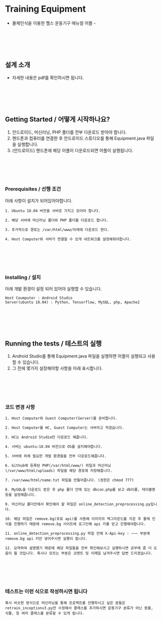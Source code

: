 # Training Equipment

- 물체인식을 이용한 헬스 운동기구 매뉴얼 어플 -
<br>
<br>
<br>
<br>

## 설계 소개
 - 자세한 내용은 pdf를 확인하시면 됩니다.
<br>
<br>
<br>
<br>

## Getting Started / 어떻게 시작하나요?

1. 안드로이드, 머신러닝, PHP 폴더를 전부 다운로드 받아야 합니다.
2. 핸드폰과 컴퓨터를 연결한 후 안드로이드 스튜디오를 통해 Equipment.java 파일을 실행합니다.
3. (안드로이드) 핸드폰에 해당 어플이 다운로드되면 어플이 실행됩니다.
<br>
<br>
<br>
<br>

### Prerequisites / 선행 조건

아래 사항이 설치가 되어있어야합니다.

```
1. Ubuntu 18.04 버전을 서버로 가지고 있어야 합니다.

2. 해당 서버에 머신러닝 폴더와 PHP 폴더를 다운로드 합니다.

3. 추가적으로 경로는 /var/html/www/아래에 다운로드 한다.

4. Host Computer와 서버가 연결할 수 있게 네트워크를 설정해줘야합니다.
```
<br>
<br>
<br>
<br>

### Installing / 설치

아래 개발 환경이 설정 되어 있어야 실행할 수 있습니다.

```
Host Coumputer : Android Studio
Server(ubuntu 18.04) : Python, Tensorflow, MySQL, php, Apache2
```
<br>
<br>
<br>
<br>

## Running the tests / 테스트의 실행

1. Android Studio를 통해 Equipment.java 파일을 실행하면 어플이 실행되고 사용할 수 있습니다.
2. 그 전에 몇가지 설정해야할 사항을 아래 표시합니다.
<br>
<br>
<br>
<br>

### 코드 변경 사항

```
1. Host Computer와 Guest Computer(Server)를 준비합니다.

2. Host Computer를 HC, Guest Computer는 서버라고 적겠습니다.

3. HC는 Android Studio만 다운로드 해줍니다.

4. 서버는 ubuntu:18.04 버전으로 OS를 설치해야합니다.

5. 서버에 위에 필요한 개발 환경들을 전부 다운로드해줍니다.

6. Github에 등록된 PHP(/var/html/www/) 파일과 머신러닝(/var/www/html/uploads) 파일을 해당 경로에 저장해줍니다.

7. /var/www/html/name.txt 파일을 만들어줍니다. (권한은 chmod 777)

8. MySQL을 다운로드 받은 후 php 폴더 안에 있는 dbcon.php를 보고 db이름, 테이블명 등을 설정해줍니다.

9. 머신러닝 폴더안에서 확인해야 할 파일은 online_detection_preprocessing.py입니다.

10. 해당 파일은 remove.bg(유료 api)를 사용해 이미지의 백그라운드를 지운 후 물체 인식을 진행하기 때문에 remove.bg 사이트에 로그인해 api 키를 얻고 진행해야합니다.

11. online_detection_preprocessing.py 파일 안에 X-Api-key : ~~~ 부분에 remove.bg api 키만 넣어주시면 실행이 됩니다.

12. 요약하여 설명했기 때문에 해당 파일들을 전부 확인해보시고 실행하시면 공부에 좀 더 도움이 될 것입니다. 혹시나 모르는 부분은 코멘트 및 이메일 남겨주시면 답변 드리겠습니다.
```
<br>
<br>
<br>
<br>

### 테스트는 이런 식으로 작성하시면 됩니다

```
혹시 비슷한 방식으로 머신러닝을 통해 프로젝트를 진행하시고 싶은 분들은 retrain_inceptionv3.py만 수정해서 클래스를 추가하시면 운동기구 분류가 아닌 동물, 식물, 등 여러 클래스를 분류할 수 있게 됩니다.
```

